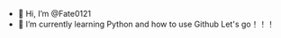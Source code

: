 - 👋 Hi, I’m @Fate0121
- 🌱 I’m currently learning Python and how to use Github
  Let's go！！！
<!---
Fate0121/Fate0121 is a ✨ special ✨ repository because its `README.md` (this file) appears on your GitHub profile.
You can click the Preview link to take a look at your changes.
--->
